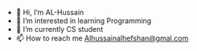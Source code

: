 - 👋 Hi, I’m AL-Hussain
- 👀 I’m interested in learning Programming
- 🌱 I’m currently CS student
- 📫 How to reach me <Alhussainalhefshan@gmal.com>

<!---
alhussainAlhefshan/alhussainAlhefshan is a ✨ special ✨ repository because its `README.md` (this file) appears on your GitHub profile.
You can click the Preview link to take a look at your changes.
--->
